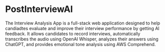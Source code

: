 # PostInterviewAI
The Interview Analysis App is a full-stack web application designed to help candiadtes evaluate and improve their interview performance by getting AI feedback. It allows candidates to record interviews, automatically transcribes the audio using OpenAI Whisper, analyzes their answers using ChatGPT, and provides emotional tone analysis using AWS Comprehend.
